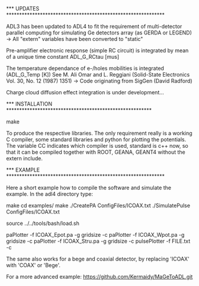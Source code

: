 *** UPDATES *************************************************************

ADL3 has been updated to ADL4 to fit the requirement of multi-detector
parallel computing for simulating Ge detectors array (as GERDA or LEGEND)
-> All "extern" variables have been converted to "static"

Pre-amplifier electronic response (simple RC circuit) is integrated by
mean of a unique time constant ADL_G_RCtau [mus]

The temperature dependance of e-/holes mobilities is integrated (ADL_G_Temp [K])
See M. Ali Omar and L. Reggiani (Solid-State Electronics Vol. 30, No. 12 (1987) 1351)
-> Code originating from SigGen (David Radford)

Charge cloud diffusion effect integration is under development...

*** INSTALLATION ********************************************************

make

To produce the respective libraries. The only requirement really is
a working C compiler, some standard libraries and python for plotting
the potentials. The variable CC indicates which compiler is used,
standard is c++ now, so that it can be compiled together with ROOT, 
GEANA, GEANT4 without the extern include.

*** EXAMPLE *************************************************************

Here a short example how to compile the software and simulate the
example. In the adl4 directory type:

make
cd examples/
make
./CreatePA ConfigFiles/ICOAX.txt
./SimulatePulse ConfigFiles/ICOAX.txt

source ../../tools/bash/load.sh

paPlotter -f ICOAX_Epot.pa -g gridsize -c
paPlotter -f ICOAX_Wpot.pa -g gridsize -c
paPlotter -f ICOAX_Stru.pa -g gridsize -c
pulsePlotter -f FILE.txt -c

The same also works for a bege and coaxial detector, by replacing 'ICOAX' with
'COAX' or 'Bege'.

For a more advanced example: https://github.com/Kermaidy/MaGeToADL.git
